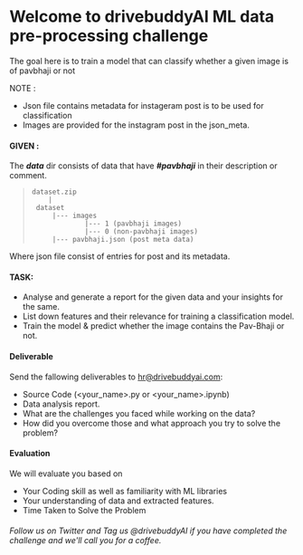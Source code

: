 # Welcome to drivebuddyAI ML data pre-processing challenge
The goal here is to train a model that can classify whether a given image is of pavbhaji or not

NOTE :
- Json file contains metadata for instageram post is to be used for classification 
- Images are provided for the instagram post in the json_meta.

#### GIVEN :
The <i><b>data</i></b> dir consists of data that have <i><b>#pavbhaji</i></b> in their description or comment.

>     dataset.zip
>         |
>      dataset
>          |--- images
>                  |--- 1 (pavbhaji images)
>                  |--- 0 (non-pavbhaji images)
>          |--- pavbhaji.json (post meta data)

Where json file consist of entries for post and its metadata.

#### TASK:

- Analyse and generate a report for the given data and your insights for the same.
- List down features and their relevance for training a classification model.
- Train the model & predict whether the image contains the Pav-Bhaji or not.


#### Deliverable
Send the fallowing deliverables to hr@drivebuddyai.com:
- Source Code (<your_name>.py or <your_name>.ipynb)
- Data analysis report.
- What are the challenges you faced while working on the data?
- How did you overcome those and what approach you try to solve the problem?


#### Evaluation
We will evaluate you based on
  - Your Coding skill as well as familiarity with ML libraries
  - Your understanding of data and extracted features.
  - Time Taken to Solve the Problem
  
###### Follow us on Twitter and Tag us @drivebuddyAI if you have completed the challenge and we'll call you for a coffee.

